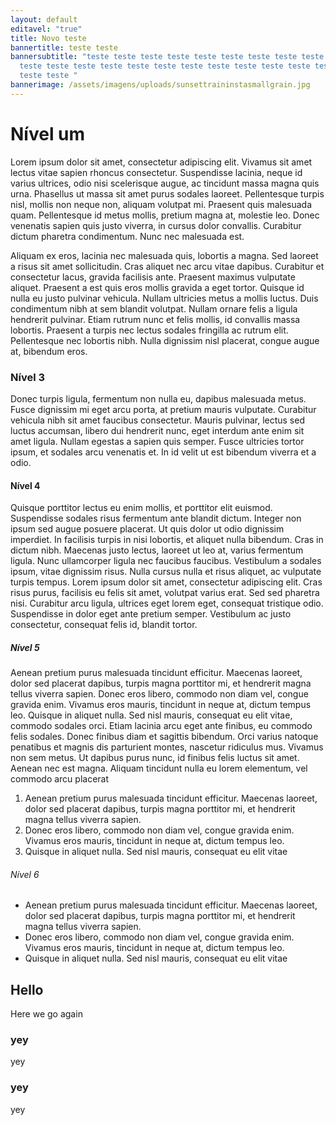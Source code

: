 ```yaml
---
layout: default
editavel: "true"
title: Novo teste
bannertitle: teste teste
bannersubtitle: "teste teste teste teste teste teste teste teste teste teste
  teste teste teste teste teste teste teste teste teste teste teste teste teste
  teste teste "
bannerimage: /assets/imagens/uploads/sunsettraininstasmallgrain.jpg
---
```

# Nível um

Lorem ipsum dolor sit amet, consectetur adipiscing elit. Vivamus sit amet lectus vitae sapien rhoncus consectetur. Suspendisse lacinia, neque id varius ultrices, odio nisi scelerisque augue, ac tincidunt massa magna quis urna. Phasellus ut massa sit amet purus sodales laoreet. Pellentesque turpis nisl, mollis non neque non, aliquam volutpat mi. Praesent quis malesuada quam. Pellentesque id metus mollis, pretium magna at, molestie leo. Donec venenatis sapien quis justo viverra, in cursus dolor convallis. Curabitur dictum pharetra condimentum. Nunc nec malesuada est.

Aliquam ex eros, lacinia nec malesuada quis, lobortis a magna. Sed laoreet a risus sit amet sollicitudin. Cras aliquet nec arcu vitae dapibus. Curabitur et consectetur lacus, gravida facilisis ante. Praesent maximus vulputate aliquet. Praesent a est quis eros mollis gravida a eget tortor. Quisque id nulla eu justo pulvinar vehicula. Nullam ultricies metus a mollis luctus. Duis condimentum nibh at sem blandit volutpat. Nullam ornare felis a ligula hendrerit pulvinar. Etiam rutrum nunc et felis mollis, id convallis massa lobortis. Praesent a turpis nec lectus sodales fringilla ac rutrum elit. Pellentesque nec lobortis nibh. Nulla dignissim nisl placerat, congue augue at, bibendum eros.

### Nível 3

Donec turpis ligula, fermentum non nulla eu, dapibus malesuada metus. Fusce dignissim mi eget arcu porta, at pretium mauris vulputate. Curabitur vehicula nibh sit amet faucibus consectetur. Mauris pulvinar, lectus sed luctus accumsan, libero dui hendrerit nunc, eget interdum ante enim sit amet ligula. Nullam egestas a sapien quis semper. Fusce ultricies tortor ipsum, et sodales arcu venenatis et. In id velit ut est bibendum viverra et a odio.

#### Nível 4

Quisque porttitor lectus eu enim mollis, et porttitor elit euismod. Suspendisse sodales risus fermentum ante blandit dictum. Integer non ipsum sed augue posuere placerat. Ut quis dolor ut odio dignissim imperdiet. In facilisis turpis in nisi lobortis, et aliquet nulla bibendum. Cras in dictum nibh. Maecenas justo lectus, laoreet ut leo at, varius fermentum ligula. Nunc ullamcorper ligula nec faucibus faucibus. Vestibulum a sodales ipsum, vitae dignissim risus. Nulla cursus nulla et risus aliquet, ac vulputate turpis tempus. Lorem ipsum dolor sit amet, consectetur adipiscing elit. Cras risus purus, facilisis eu felis sit amet, volutpat varius erat. Sed sed pharetra nisi. Curabitur arcu ligula, ultrices eget lorem eget, consequat tristique odio. Suspendisse in dolor eget ante pretium semper. Vestibulum ac justo consectetur, consequat felis id, blandit tortor.

##### Nível 5

Aenean pretium purus malesuada tincidunt efficitur. Maecenas laoreet, dolor sed placerat dapibus, turpis magna porttitor mi, et hendrerit magna tellus viverra sapien. Donec eros libero, commodo non diam vel, congue gravida enim. Vivamus eros mauris, tincidunt in neque at, dictum tempus leo. Quisque in aliquet nulla. Sed nisl mauris, consequat eu elit vitae, commodo sodales orci. Etiam lacinia arcu eget ante finibus, eu commodo felis sodales. Donec finibus diam et sagittis bibendum. Orci varius natoque penatibus et magnis dis parturient montes, nascetur ridiculus mus. Vivamus non sem metus. Ut dapibus purus nunc, id finibus felis luctus sit amet. Aenean nec est magna. Aliquam tincidunt nulla eu lorem elementum, vel commodo arcu placerat

1. Aenean pretium purus malesuada tincidunt efficitur. Maecenas laoreet, dolor sed placerat dapibus, turpis magna porttitor mi, et hendrerit magna tellus viverra sapien.
2. Donec eros libero, commodo non diam vel, congue gravida enim. Vivamus eros mauris, tincidunt in neque at, dictum tempus leo.
3. Quisque in aliquet nulla. Sed nisl mauris, consequat eu elit vitae

###### Nível 6

* Aenean pretium purus malesuada tincidunt efficitur. Maecenas laoreet, dolor sed placerat dapibus, turpis magna porttitor mi, et hendrerit magna tellus viverra sapien.
* Donec eros libero, commodo non diam vel, congue gravida enim. Vivamus eros mauris, tincidunt in neque at, dictum tempus leo.
* Quisque in aliquet nulla. Sed nisl mauris, consequat eu elit vitae



<section class="bloco" id="Hello"><h2>Hello</h2><p>Here we go again</p><i class="fas fa-users"></i></section>

<section class="cards" id="teste"> <div class="flex"> <div class="item"> <div class="cabecalho-item"> <i class="fas fa-search"></i> <h3>yey</h3> </div> <p>yey</p> </div> <div class="item"> <div class="cabecalho-item"> <i class="fas fa-users"></i> <h3>yey</h3> </div> <p>yey</p> </div> <div class="item"> <div class="cabecalho-item">   <h3></h3> </div> <p></p> </div> <div class="item"> <div class="cabecalho-item">   <h3></h3> </div> <p></p> </div> </div></section>

<div class="space"></div>